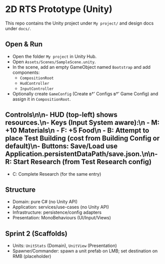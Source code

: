 ﻿# 2D RTS Prototype (Unity)

This repo contains the Unity project under `My project/` and design docs under `docs/`.

## Open & Run

- Open the folder `My project` in Unity Hub.
- Open `Assets/Scenes/SampleScene.unity`.
- In the scene, add an empty GameObject named `Bootstrap` and add components:
  - `CompositionRoot`
  - `HudController`
  - `InputController`
- Optionally create `GameConfig` (Create в†’ Configs в†’ Game Config) and assign it in `CompositionRoot`.

## Controls\n\n- HUD (top-left) shows resources.\n- Keys (Input System aware):\n  - M: +10 Materials\n  - F: +5 Food\n  - B: Attempt to place Test Building (cost from Building Config or default)\n- Buttons: Save/Load use Application.persistentDataPath/save.json.\n\n- R: Start Research (from Test Research config)
  - C: Complete Research (for the same entry)

## Structure

- Domain: pure C# (no Unity API)
- Application: services/use-cases (no Unity API)
- Infrastructure: persistence/config adapters
- Presentation: MonoBehaviours (UI/Input/Views)

## Sprint 2 (Scaffolds)

- Units: `UnitStats` (Domain), `UnitView` (Presentation)
- Spawner/Commander: spawn a unit prefab on LMB; set destination on RMB (placeholder)



